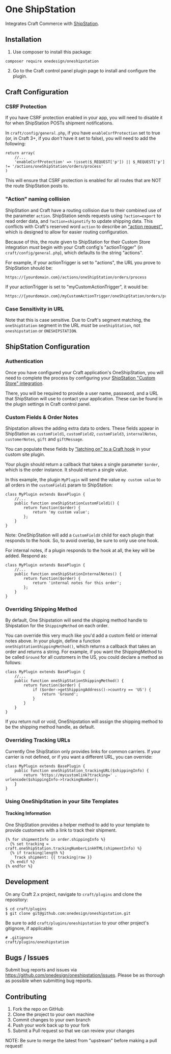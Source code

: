 # One ShipStation

Integrates Craft Commerce with [ShipStation](https://www.shipstation.com/).


## Installation

1. Use composer to install this package:

```
composer require onedesign/oneshipstation
```

2. Go to the Craft control panel plugin page to install and configure the plugin.



## Craft Configuration

### CSRF Protection

If you have CSRF protection enabled in your app, you will need to disable it for when ShipStation POSTs shipment notifications.

In `craft/config/general.php`, if you have `enableCsrfProtection` set to true (or, in Craft 3+, if you _don't_ have it set to false), you will need to add the following:

```
return array(
    //...
    'enableCsrfProtection' => !isset($_REQUEST['p']) || $_REQUEST['p'] != '/actions/oneShipStation/orders/process'
)
```

This will ensure that CSRF protection is enabled for all routes that are NOT the route ShipStation posts to.

### "Action" naming collision

ShipStation and Craft have a routing collision due to their combined use of the parameter `action`.
ShipStation sends requests using `?action=export` to read order data, and `?action=shipnotify` to update shipping data.
This conflicts with Craft's reserved word `action` to describe an ["action request"](https://craftcms.com/docs/plugins/controllers#how-controller-actions-fit-into-routing),
which is designed to allow for easier routing configuration.

Because of this, the route given to ShipStation for their Custom Store integration _must_ begin with your Craft config's "actionTrigger" (in `craft/config/general.php`), which defaults to the string "actions".

For example, if your actionTrigger is set to "actions", the URL you prove to ShipStation should be:

```
https://{yourdomain.com}/actions/oneShipStation/orders/process
```

If your actionTrigger is set to "myCustomActionTrigger", it would be:

```
https://{yourdomain.com}/myCustomActionTrigger/oneShipStation/orders/process
```

### Case Sensitivity in URL

Note that this is case sensitive. Due to Craft's segment matching, the `oneShipStation` segment in the URL _must_ be `oneShipStation`, not `oneshipstation` or `ONESHIPSTATION`.



## ShipStation Configuration

### Authentication

Once you have configured your Craft application's OneShipStation, you will need to complete the process by configuring your [ShipStation "Custom Store" integration](https://help.shipstation.com/hc/en-us/articles/205928478-ShipStation-Custom-Store-Development-Guide#3a).

There, you will be required to provide a user name, password, and a URL that ShipStation will use to contact your application. These can be found in the plugin settings in Craft control panel.


### Custom Fields & Order Notes

Shipstation allows the adding extra data to orders. These fields appear in ShipStation as `customField1`, `customField2`, `customField3`, `internalNotes`, `customerNotes`, `gift` and `giftMessage`.

You can populate these fields by ["latching on" to a Craft hook](https://craftcms.com/docs/plugins/hooks-and-events#latching-onto-hooks) in your custom site plugin.

Your plugin should return a callback that takes a single parameter `$order`, which is the order instance. It should return a single value.

In this example, the plugin `MyPlugin` will send the value `my custom value` to all orders in the `customField1` param to ShipStation:

```
class MyPlugin extends BasePlugin {
    //...
    public function oneShipStationCustomField1() {
        return function($order) {
            return 'my custom value';
        };
    }
}
```

Note: OneShipStation will add a `CustomFieldX` child for each plugin that responds to the hook. So, to avoid overlap, be sure to only use one hook.

For internal notes, if a plugin responds to the hook at all, the key will be added. Respond as:

```
class MyPlugin extends BasePlugin {
    //...
    public function oneShipStationInternalNotes() {
        return function($order) {
            return 'internal notes for this order';
        };
    }
}
```

### Overriding Shipping Method

By default, One Shipstation will send the shipping method handle to Shipstation for the `ShippingMethod` on each order.

You can override this very much like you'd add a custom field or internal notes above. In your plugin, define a function `oneShipStationShippingMethod()`,
which returns a callback that takes an order and returns a string. For example, if you want the ShippingMethod to be called `Ground` for all customers in the US,
you could declare a method as follows:

```
class MyPlugin extends BasePlugin {
    //...
    public function oneShipStationShippingMethod() {
        return function($order) {
            if ($order->getShippingAddress()->country == 'US') {
                return 'Ground';
            }
        }
    }
}
```

If you return null or void, OneShipstation will assign the shipping method to be the shipping method handle, as default.

### Overriding Tracking URLs

Currently One ShipStation only provides links for common carriers. If your carrier is not defined, or if you want a different URL, you can override:

```
class MyPlugin extends BasePlugin {
    public function oneShipStation_trackingURL($shippingInfo) {
        return 'https://mycustomlink?tracking=' . urlencode($shippingInfo->trackingNumber);
    }
}
```

### Using OneShipStation in your Site Templates

#### Tracking Information

One ShipStation provides a helper method to add to your template to provide customers with a link to track their shipment.

```
{% for shipmentInfo in order.shippingInfo %}
  {% set tracking = craft.oneShipStation.trackingNumberLinkHTML(shipmentInfo) %}
  {% if tracking|length %}
    Track shipment: {{ tracking|raw }}
  {% endif %}
{% endfor %}
```


## Development

On any Craft 2.x project, navigate to `craft/plugins` and clone the repository:

```
$ cd craft/plugins
$ git clone git@github.com:onedesign/oneshipstation.git
```

Be sure to add `craft/plugins/oneshipstation` to your other project's gitignore, if applicable:

```
# .gitignore
craft/plugins/oneshipstation
```

## Bugs / Issues

Submit bug reports and issues via https://github.com/onedesign/oneshipstation/issues. Please be as thorough as possible when submitting bug reports.


## Contributing

1. Fork the repo on GitHub
2. Clone the project to your own machine
3. Commit changes to your own branch
4. Push your work back up to your fork
5. Submit a Pull request so that we can review your changes

NOTE: Be sure to merge the latest from "upstream" before making a pull request!

